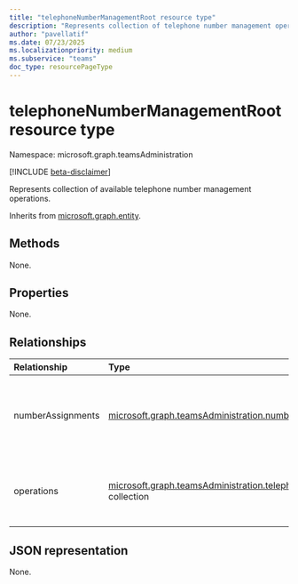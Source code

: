 ```yaml
---
title: "telephoneNumberManagementRoot resource type"
description: "Represents collection of telephone number management operations"
author: "pavellatif"
ms.date: 07/23/2025
ms.localizationpriority: medium
ms.subservice: "teams"
doc_type: resourcePageType
---
```


# telephoneNumberManagementRoot resource type

Namespace: microsoft.graph.teamsAdministration

[!INCLUDE [beta-disclaimer](../../includes/beta-disclaimer.md)]

Represents collection of available telephone number management operations. 


Inherits from [microsoft.graph.entity](../resources/entity.md).


## Methods

None.


## Properties

None.

## Relationships
|Relationship|Type|Description|
|:---|:---|:---|
|numberAssignments|[microsoft.graph.teamsAdministration.numberAssignment](../resources/teamsadministration-numberassignment.md) collection|Represents collection of synchronous telephone number management operations|
|operations|[microsoft.graph.teamsAdministration.telephoneNumberLongRunningOperation](../resources/teamsadministration-telephonenumberlongrunningoperation.md) collection|Represents asynchronous telephone number management operation|

## JSON representation

None.
